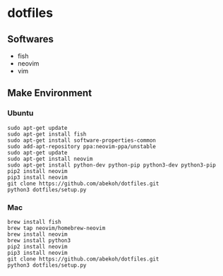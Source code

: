 # dotfiles

## Softwares
- fish
- neovim
- vim

## Make Environment

### Ubuntu
```
sudo apt-get update
sudo apt-get install fish
sudo apt-get install software-properties-common
sudo add-apt-repository ppa:neovim-ppa/unstable
sudo apt-get update
sudo apt-get install neovim
sudo apt-get install python-dev python-pip python3-dev python3-pip
pip2 install neovim
pip3 install neovim
git clone https://github.com/abekoh/dotfiles.git
python3 dotfiles/setup.py
```

### Mac
```
brew install fish
brew tap neovim/homebrew-neovim
brew install neovim
brew install python3
pip2 install neovim
pip3 install neovim
git clone https://github.com/abekoh/dotfiles.git
python3 dotfiles/setup.py
```
